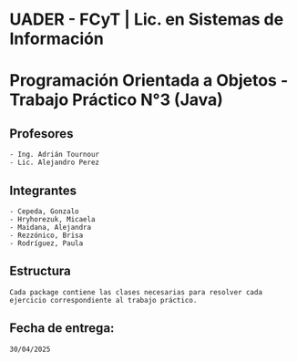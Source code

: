 # UADER - FCyT | Lic. en Sistemas de Información  
# Programación Orientada a Objetos - Trabajo Práctico N°3 (Java)  

## Profesores  
    - Ing. Adrián Tournour
    - Lic. Alejandro Perez

## Integrantes  
    - Cepeda, Gonzalo  
    - Hryhorezuk, Micaela 
    - Maidana, Alejandra
    - Rezzónico, Brisa  
    - Rodríguez, Paula  

## Estructura  
    Cada package contiene las clases necesarias para resolver cada ejercicio correspondiente al trabajo práctico.

## Fecha de entrega:
    30/04/2025